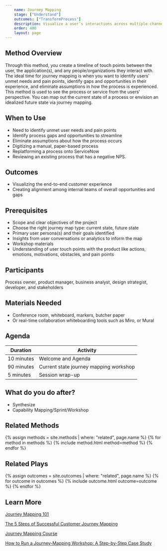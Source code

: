 ```yaml
---
    name: Journey Mapping
    stage: ["Understand"]
    outcomes: ["TransformProcess"]
    description: Visualize a user’s interactions across multiple channels with a solution from the beginning towards the achievement of a goal.
    order: 400
    layout: page
---
```

## Method Overview
Through this method, you create a timeline of touch points between the user, the application(s), and any people/organizations they interact with. The ideal time for journey mapping is when you want to identify users’ unmet needs and pain points, identify gaps and opportunities in their experience, and eliminate assumptions in how the process is experienced. This method is used to see the process or service from the users’ perspective. You can map out the current state of a process or envision an idealized future state via journey mapping.

## When to Use
* Need to identify unmet user needs and pain points
* Identify process gaps and opportunities to streamline
* Eliminate assumptions about how the process occurs
* Digitizing a manual, paper-based process 
* Replatforming a process onto ServiceNow
* Reviewing an existing process that has a negative NPS.

## Outcomes
* Visualizing the end-to-end customer experience 
* Creating alignment among internal teams of overall opportunities and gaps 

## Prerequisites
* Scope and clear objectives of the project
* Choose the right journey map type: current state, future state
* Primary user persona(s) and their goals identified
* Insights from user conversations or analytics to inform the map
* Workshop materials
* Understanding of user touch points with the product like actions, emotions, motivations, obstacles, and pain points

## Participants
Process owner, product manager, business analyst, design strategist, developer, and stakeholders

## Materials Needed
* Conference room, whiteboard, markers, butcher paper
* Or real-time collaboration whiteboarding tools such as Miro, or Mural

## Agenda

|Duration|Activity|
| -------- | ---------- |
|10 minutes	|Welcome and Agenda|
|90 minutes	|Current state journey mapping workshop|
|5 minutes	|Session wrap-up|

## What do you do after?
* Synthesize
* Capability Mapping/Sprint/Workshop

## Related Methods
{% assign methods = site.methods | where: "related", page.name %}
{% for method in methods %}
  {% include method.html  method=method %}
{% endfor %}

## Related Plays
{% assign outcomes = site.outcomes | where: "related", page.name %}
{% for outcome in outcomes %}
  {% include outcome.html  outcome=outcome %}
{% endfor %}

## Learn More
[Journey Mapping 101](https://www.nngroup.com/articles/customer-journey-mapping-process/)

[The 5 Steps of Successful Customer Journey Mapping](https://www.nngroup.com/articles/customer-journey-mapping-process/)

[Journey Mapping Course](https://www.interaction-design.org/courses/journey-mapping)

[How to Run a Journey-Mapping Workshop: A Step-by-Step Case Study](https://www.nngroup.com/articles/journey-mapping-workshop/)
